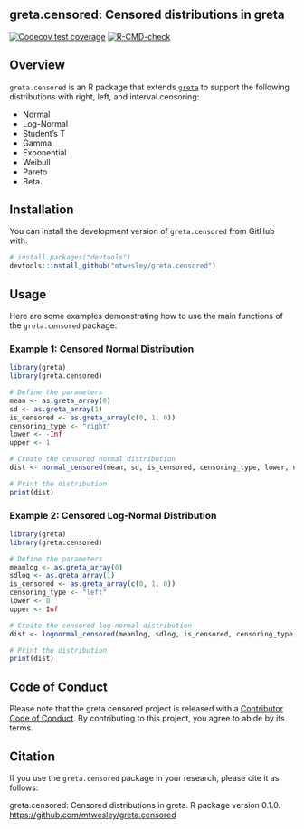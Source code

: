 <!-- README.md is generated from README.Rmd. Please edit that file -->

## greta.censored: Censored distributions in greta

<!-- badges: start -->
<!-- once you've signed into travis and set it to wath your new repository, you can edit the following badges to point to your repo -->

[![Codecov test
coverage](https://codecov.io/gh/mtwesley/greta.censored/branch/main/graph/badge.svg)](https://codecov.io/gh/mtwesley/greta.censored?branch=main)
[![R-CMD-check](https://github.com/mtwesley/greta.censored/workflows/R-CMD-check/badge.svg)](https://github.com/mtwesley/greta.censored/actions)
<!-- badges: end -->

## Overview

`greta.censored` is an R package that extends
[`greta`](https://github.com/greta-dev/greta) to support the following
distributions with right, left, and interval censoring:

- Normal
- Log-Normal
- Student’s T
- Gamma
- Exponential
- Weibull
- Pareto
- Beta.

## Installation

You can install the development version of `greta.censored` from GitHub
with:

``` r
# install.packages("devtools")
devtools::install_github("mtwesley/greta.censored")
```

## Usage

Here are some examples demonstrating how to use the main functions of
the `greta.censored` package:

### Example 1: Censored Normal Distribution

``` r
library(greta)
library(greta.censored)

# Define the parameters
mean <- as.greta_array(0)
sd <- as.greta_array(1)
is_censored <- as.greta_array(c(0, 1, 0))
censoring_type <- "right"
lower <- -Inf
upper <- 1

# Create the censored normal distribution
dist <- normal_censored(mean, sd, is_censored, censoring_type, lower, upper)

# Print the distribution
print(dist)
```

### Example 2: Censored Log-Normal Distribution

``` r
library(greta)
library(greta.censored)

# Define the parameters
meanlog <- as.greta_array(0)
sdlog <- as.greta_array(1)
is_censored <- as.greta_array(c(0, 1, 0))
censoring_type <- "left"
lower <- 0
upper <- Inf

# Create the censored log-normal distribution
dist <- lognormal_censored(meanlog, sdlog, is_censored, censoring_type, lower, upper)

# Print the distribution
print(dist)
```

## Code of Conduct

Please note that the greta.censored project is released with a
[Contributor Code of
Conduct](https://greta-dev.github.io/greta.censored/CODE_OF_CONDUCT.html).
By contributing to this project, you agree to abide by its terms.

## Citation

If you use the `greta.censored` package in your research, please cite it
as follows:

greta.censored: Censored distributions in greta. R package version
0.1.0. <https://github.com/mtwesley/greta.censored>
